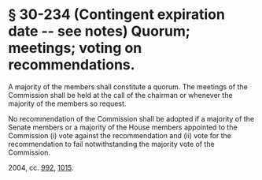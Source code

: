 # § 30-234 (Contingent expiration date -- see notes) Quorum; meetings; voting on recommendations.

<p>A majority of the members shall constitute a quorum. The meetings of the Commission shall be held at the call of the chairman or whenever the majority of the members so request.</p><p>No recommendation of the Commission shall be adopted if a majority of the Senate members or a majority of the House members appointed to the Commission (i) vote against the recommendation and (ii) vote for the recommendation to fail notwithstanding the majority vote of the Commission.</p><p>2004, cc. <a href='http://lis.virginia.gov/cgi-bin/legp604.exe?041+ful+CHAP0992'>992</a>, <a href='http://lis.virginia.gov/cgi-bin/legp604.exe?041+ful+CHAP1015'>1015</a>.</p>